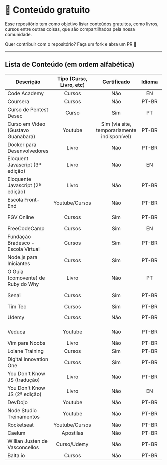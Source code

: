 # 📌 Conteúdo gratuito

Esse repositório tem como objetivo listar conteúdos gratuitos, como livros, cursos entre outras coisas, que são compartilhados pela nossa comunidade.

Quer contribuir com o repositório? Faça um fork e abra um PR 🥰

---

## Lista de Conteúdo (em ordem alfabética)

| Descrição      | Tipo (Curso, Livro, etc)           | Certificado | Idioma | Link  |
| ------------- |:-------------:| :-----:| :-----:|:-----:|
| Code Academy | Cursos | Não | EN | https://www.codecademy.com/ |
| Coursera | Cursos | Não | PT-BR | https://pt.coursera.org/ |
| Curso de Pentest Desec | Curso | Sim | PT | https://desecsecurity.com/curso/curso-pentest-gratuito |
| Curso em Vídeo (Gustavo Guanabara) | Youtube | Sim (via site, temporariamente indisponível) | PT-BR | https://www.youtube.com/user/cursosemvideo/
| Docker para Desenvolvedores | Livro | Não | PT-BR | https://leanpub.com/dockerparadesenvolvedores |
| Eloquent Javascript (3ª edição)| Livro | Não | EN | https://eloquentjavascript.net/ |
| Eloquente Javascript (2ª edição)| Livro | Não | PT-BR | https://braziljs.github.io/eloquente-javascript/ |
| Escola Front-End                   |      Youtube/Cursos      |                     Não                      | PT-BR  |                https://www.youtube.com/channel/UC4cEOdd-saCKWJHv_Du8cLQ                |
| FGV Online | Cursos | Sim | PT-BR | https://www5.fgv.br/fgvonline/Cursos/Gratuitos/?goback=%2Egde_1876153_member_208379733 |
| FreeCodeCamp | Cursos | Sim | EN | https://www.freecodecamp.org/ |
| Fundação Bradesco - Escola Virtual | Cursos | Sim | PT-BR | https://www.ev.org.br/ |
| Node.js para Iniciantes | Cursos | Sim | PT-BR | https://treinamento.nodebr.org/ |
| O Guia (comovente) de Ruby do Why | Livro | Não | PT | http://why.carlosbrando.com/index.html |
| Senai | Cursos | Sim | PT-BR | https://online.sp.senai.br/institucional/3722/3840/cursos-gratuitos | 
| Tim Tec | Cursos | Sim | PT-BR | https://cursos.timtec.com.br/ |
| Udemy | Cursos | Não | PT-BR | https://www.udemy.com/courses/development/web-development/?price=price-free&sort=popularity |
| Veduca | Youtube | Não | PT-BR | https://www.youtube.com/channel/UCJ-RnyVCbsTzADE4S7SSE3w/playlists |
| Vim para Noobs | Livro | Não | PT-BR | https://leanpub.com/vimparanoobs |
| Loiane Training | Cursos | Sim | PT-BR | https://loiane.training/cursos
| Digital Innovation One| Cursos | Sim | PT-BR |https://web.digitalinnovation.one/browse 
| You Don't Know JS (tradução) | Livro | Não | PT-BR | https://github.com/cezaraugusto/You-Dont-Know-JS
| You Don't Know JS (2ª edição) | Livro | Não | EN | https://github.com/getify/You-Dont-Know-JS
| DevDojo| Youtube | Não | PT-BR| https://www.youtube.com/channel/UCjF0OccBT05WxsJb2zNkL4g |
| Node Studio Treinamentos | Youtube | Não | PT-BR | https://www.youtube.com/channel/UCZZ0NTtOgsLIT4Skr6GUpAw |
| Rocketseat | Youtube/Cursos | Não | PT-BR | https://rocketseat.com.br/starter |
| Caelum | Apostilas |Não| PT-BR | https://www.caelum.com.br/apostilas |
| Willian Justen de Vasconcellos | Curso/Udemy | Não | PT-BR | https://www.udemy.com/course/git-e-github-para-iniciantes/ |
| Balta.io | Cursos | Não | PT-BR | https://balta.io/cursos |
